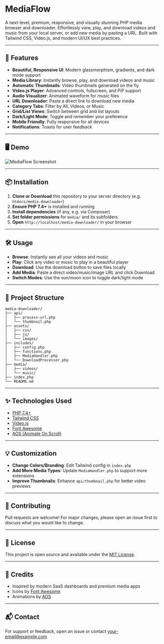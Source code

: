 # MediaFlow

A next-level, premium, responsive, and visually stunning PHP media browser and downloader. Effortlessly view, play, and download videos and music from your local server, or add new media by pasting a URL. Built with Tailwind CSS, Video.js, and modern UI/UX best practices.

---

## 🚀 Features

- **Beautiful, Responsive UI**: Modern glassmorphism, gradients, and dark mode support
- **Media Library**: Instantly browse, play, and download videos and music
- **Automatic Thumbnails**: Video thumbnails generated on the fly
- **Video.js Player**: Advanced controls, fullscreen, and PiP support
- **Audio Visualizer**: Animated waveform for music files
- **URL Downloader**: Paste a direct link to download new media
- **Category Tabs**: Filter by All, Videos, or Music
- **Grid/List Views**: Switch between grid and list layouts
- **Dark/Light Mode**: Toggle and remember your preference
- **Mobile Friendly**: Fully responsive for all devices
- **Notifications**: Toasts for user feedback

---

## 🖥️ Demo

![MediaFlow Screenshot]()

---

## 📦 Installation

1. **Clone or Download** this repository to your server directory (e.g. `htdocs/media-downloader`)
2. **Ensure PHP 7.4+** is installed and running
3. **Install dependencies** (if any, e.g. via Composer)
4. **Set folder permissions** for `media/` and its subfolders
5. **Open** `http://localhost/media-downloader/` in your browser

---

## 🛠️ Usage

- **Browse**: Instantly see all your videos and music
- **Play**: Click any video or music to play in a beautiful player
- **Download**: Use the download button to save files locally
- **Add Media**: Paste a direct video/music/image URL and click Download
- **Switch Modes**: Use the sun/moon icon to toggle dark/light mode

---

## 📁 Project Structure

```
media-downloader/
├── api/
│   ├── process-url.php
│   └── thumbnail.php
├── assets/
│   ├── css/
│   ├── js/
│   └── images/
├── includes/
│   ├── config.php
│   ├── functions.php
│   ├── MediaHandler.php
│   └── DownloadProcessor.php
├── media/
│   ├── videos/
│   └── music/
├── index.php
└── README.md
```

---

## ✨ Technologies Used

- [PHP 7.4+](https://www.php.net/)
- [Tailwind CSS](https://tailwindcss.com/)
- [Video.js](https://videojs.com/)
- [Font Awesome](https://fontawesome.com/)
- [AOS (Animate On Scroll)](https://michalsnik.github.io/aos/)

---

## 💡 Customization

- **Change Colors/Branding**: Edit Tailwind config in `index.php`
- **Add More Media Types**: Update `MediaHandler.php` to support more extensions
- **Improve Thumbnails**: Enhance `api/thumbnail.php` for better video previews

---

## 🤝 Contributing

Pull requests are welcome! For major changes, please open an issue first to discuss what you would like to change.

---

## 📄 License

This project is open source and available under the [MIT License](LICENSE).

---

## 🙏 Credits

- Inspired by modern SaaS dashboards and premium media apps
- Icons by [Font Awesome](https://fontawesome.com/)
- Animations by [AOS](https://michalsnik.github.io/aos/)

---

## 📬 Contact

For support or feedback, open an issue or contact [your-email@example.com](mailto:your-email@example.com)
